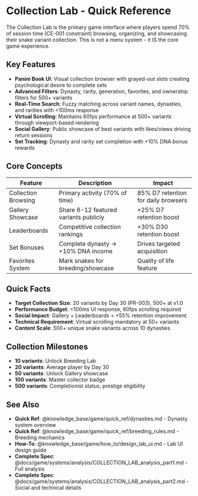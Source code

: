 # Collection Lab - Quick Reference

The Collection Lab is the primary game interface where players spend 70% of session time (CE-001 constraint) browsing, organizing, and showcasing their snake variant collection. This is not a menu system - it IS the core game experience.

## Key Features

- **Panini Book UI**: Visual collection browser with grayed-out slots creating psychological desire to complete sets
- **Advanced Filters**: Dynasty, rarity, generation, favorites, and ownership filters for 500+ variants
- **Real-Time Search**: Fuzzy matching across variant names, dynasties, and rarities with <100ms response
- **Virtual Scrolling**: Maintains 60fps performance at 500+ variants through viewport-based rendering
- **Social Gallery**: Public showcase of best variants with likes/views driving return sessions
- **Set Tracking**: Dynasty and rarity set completion with +10% DNA bonus rewards

## Core Concepts

| Feature | Description | Impact |
|---------|-------------|--------|
| Collection Browsing | Primary activity (70% of time) | 85% D7 retention for daily browsers |
| Gallery Showcase | Share 6-12 featured variants publicly | +25% D7 retention boost |
| Leaderboards | Competitive collection rankings | +30% D30 retention boost |
| Set Bonuses | Complete dynasty → +10% DNA income | Drives targeted acquisition |
| Favorites System | Mark snakes for breeding/showcase | Quality of life feature |

## Quick Facts

- **Target Collection Size**: 20 variants by Day 30 (PR-003), 500+ at v1.0
- **Performance Budget**: <100ms UI response, 60fps scrolling required
- **Social Impact**: Gallery + Leaderboards = +55% retention improvement
- **Technical Requirement**: Virtual scrolling mandatory at 50+ variants
- **Content Scale**: 500+ unique snake variants across 10 dynasties

## Collection Milestones

- **10 variants**: Unlock Breeding Lab
- **20 variants**: Average player by Day 30
- **50 variants**: Unlock Gallery showcase
- **100 variants**: Master collector badge
- **500 variants**: Completionist status, prestige eligibility

## See Also

- **Quick Ref**: @knowledge_base/game/quick_ref/dynasties.md - Dynasty system overview
- **Quick Ref**: @knowledge_base/game/quick_ref/breeding_rules.md - Breeding mechanics
- **How-To**: @knowledge_base/game/how_to/design_lab_ui.md - Lab UI design guide
- **Complete Spec**: @docs/game/systems/analysis/COLLECTION_LAB_analysis_part1.md - Full analysis
- **Complete Spec**: @docs/game/systems/analysis/COLLECTION_LAB_analysis_part2.md - Social and technical details
